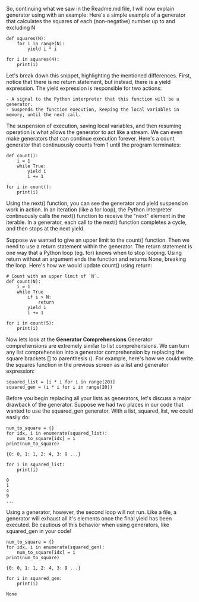 So, continuing what we saw in the Readme.md file, I will now explain generator using with an example:
Here's a simple example of a generator that calculates the squares of each (non-negative) number up to and excluding N
```
def squares(N):
    for i in range(N):
        yield i * i

for i in squares(4):
    print(i)
```

Let's break down this snippet, highlighting the mentioned differences. First, notice that there is no return statement, but instead, there is a yield expression. The yield expression is responsible for two actions:

    - A signal to the Python interpreter that this function will be a generator.
    - Suspends the function execution, keeping the local variables in memory, until the next call.

The suspension of execution, saving local variables, and then resuming operation is what allows the generator to act like a stream. We can even make generators that can continue execution forever. Here's a count generator that continuously counts from 1 until the program terminates:

```
def count():
    i = 1
    while True:
        yield i
        i += 1

for i in count():
    print(i)
```

Using the next() function, you can see the generator and yield suspension work in action. In an iteration (like a for loop), the Python interpreter continuously calls the next() function to receive the "next" element in the iterable. In a generator, each call to the next() function completes a cycle, and then stops at the next yield. 

Suppose we wanted to give an upper limit to the count() function. Then we need to use a return statement within the generator. The return statement is one way that a Python loop (eg. for) knows when to stop looping. Using return without an argument ends the function and returns None, breaking the loop. Here's how we would update count() using return:

```
# Count with an upper limit of `N`.
def count(N):
    i = 1
    while True
        if i > N:
            return
        yield i
        i += 1

for i in count(5):
    print(i)
```

Now lets look at the ****Generator Comprehensions****
Generator comprehensions are extremely similar to list comprehensions. We can turn any list comprehension into a generator comprehension by replacing the square brackets [] to parenthesis (). For example, here's how we could write the squares function in the previous screen as a list and generator expression:

```
squared_list = [i * i for i in range(20)]
squared_gen = (i * i for i in range(20))
```

Before you begin replacing all your lists as generators, let's discuss a major drawback of the generator. Suppose we had two places in our code that wanted to use the squared_gen generator. With a list, squared_list, we could easily do:

```
num_to_square = {}
for idx, i in enumerate(squared_list):
    num_to_square[idx] = i
print(num_to_square)
```
```
{0: 0, 1: 1, 2: 4, 3: 9 ...}
```
```
for i in squared_list:
    print(i)
```
```
0
1
4
9
...
```

Using a generator, however, the second loop will not run. Like a file, a generator will exhaust all it's elements once the final yield has been executed. Be cautious of this behavior when using generators, like squared_gen in your code!
```
num_to_square = {}
for idx, i in enumerate(squared_gen):
    num_to_square[idx] = i
print(num_to_square)
```
```
{0: 0, 1: 1, 2: 4, 3: 9 ...}
```
```
for i in squared_gen:
    print(i)
```
```
None
```
